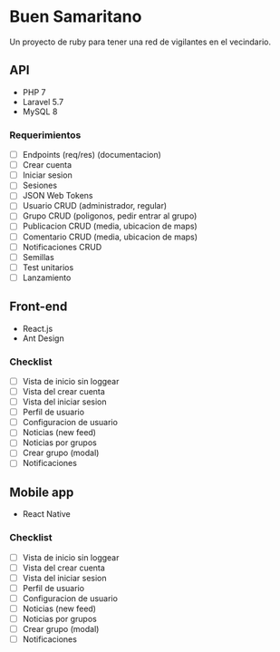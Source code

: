 # Buen Samaritano

Un proyecto de ruby para tener una red de vigilantes en el vecindario.

## API

- PHP 7
- Laravel 5.7
- MySQL 8

### Requerimientos

- [ ] Endpoints (req/res) (documentacion)
- [ ] Crear cuenta
- [ ] Iniciar sesion
- [ ] Sesiones
- [ ] JSON Web Tokens
- [ ] Usuario CRUD (administrador, regular)
- [ ] Grupo CRUD (poligonos, pedir entrar al grupo)
- [ ] Publicacion CRUD (media, ubicacion de maps)
- [ ] Comentario CRUD (media, ubicacion de maps)
- [ ] Notificaciones CRUD
- [ ] Semillas
- [ ] Test unitarios
- [ ] Lanzamiento

## Front-end

- React.js
- Ant Design

### Checklist

- [ ] Vista de inicio sin loggear
- [ ] Vista del crear cuenta
- [ ] Vista del iniciar sesion
- [ ] Perfil de usuario
- [ ] Configuracion de usuario
- [ ] Noticias (new feed)
- [ ] Noticias por grupos
- [ ] Crear grupo (modal)
- [ ] Notificaciones

## Mobile app

- React Native

### Checklist

- [ ] Vista de inicio sin loggear
- [ ] Vista del crear cuenta
- [ ] Vista del iniciar sesion
- [ ] Perfil de usuario
- [ ] Configuracion de usuario
- [ ] Noticias (new feed)
- [ ] Noticias por grupos
- [ ] Crear grupo (modal)
- [ ] Notificaciones
